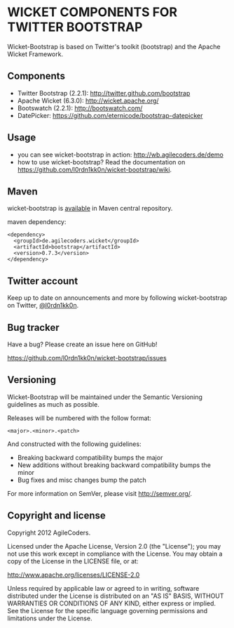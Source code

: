 WICKET COMPONENTS FOR TWITTER BOOTSTRAP
=======================================

Wicket-Bootstrap is based on Twitter's toolkit (bootstrap) and the Apache Wicket Framework.

Components
----------

* Twitter Bootstrap (2.2.1): http://twitter.github.com/bootstrap
* Apache Wicket (6.3.0): http://wicket.apache.org/
* Bootswatch (2.2.1): http://bootswatch.com/
* DatePicker: https://github.com/eternicode/bootstrap-datepicker

Usage
-----

* you can see wicket-bootstrap in action: http://wb.agilecoders.de/demo
* how to use wicket-bootstrap? Read the documentation on https://github.com/l0rdn1kk0n/wicket-bootstrap/wiki.

## Maven
wicket-bootstrap is [available](http://search.maven.org/#artifactdetails|de.agilecoders.wicket|bootstrap|0.7.3|jar) in Maven central repository.

maven dependency:
<pre><code>&lt;dependency&gt;
  &lt;groupId&gt;de.agilecoders.wicket&lt;/groupId&gt;
  &lt;artifactId&gt;bootstrap&lt;/artifactId&gt;
  &lt;version&gt;0.7.3&lt;/version&gt;
&lt;/dependency&gt;
</code></pre>

Twitter account
---------------

Keep up to date on announcements and more by following wicket-bootstrap on Twitter, [@l0rdn1kk0n](http://twitter.com/l0rdn1kk0n).


Bug tracker
-----------

Have a bug? Please create an issue here on GitHub!

https://github.com/l0rdn1kk0n/wicket-bootstrap/issues


Versioning
----------

Wicket-Bootstrap will be maintained under the Semantic Versioning guidelines as much as possible.

Releases will be numbered with the follow format:

`<major>.<minor>.<patch>`

And constructed with the following guidelines:

* Breaking backward compatibility bumps the major
* New additions without breaking backward compatibility bumps the minor
* Bug fixes and misc changes bump the patch

For more information on SemVer, please visit http://semver.org/.


Copyright and license
---------------------

Copyright 2012 AgileCoders.

Licensed under the Apache License, Version 2.0 (the "License");
you may not use this work except in compliance with the License.
You may obtain a copy of the License in the LICENSE file, or at:

   http://www.apache.org/licenses/LICENSE-2.0

Unless required by applicable law or agreed to in writing, software
distributed under the License is distributed on an "AS IS" BASIS,
WITHOUT WARRANTIES OR CONDITIONS OF ANY KIND, either express or implied.
See the License for the specific language governing permissions and
limitations under the License.